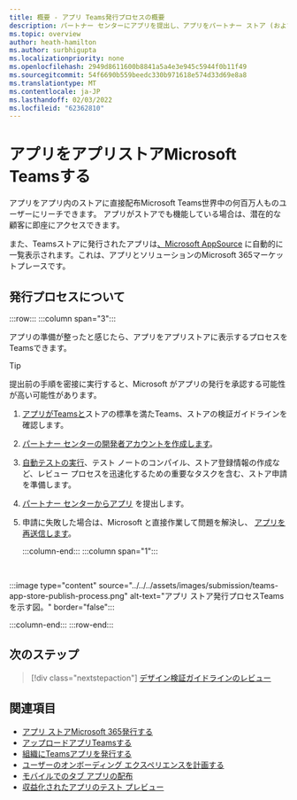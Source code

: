 ```yaml
---
title: 概要 - アプリ Teams発行プロセスの概要
description: パートナー センターにアプリを提出し、アプリをパートナー ストア (および AppSource) に発行Microsoft Teamsについて説明します。
ms.topic: overview
author: heath-hamilton
ms.author: surbhigupta
ms.localizationpriority: none
ms.openlocfilehash: 2949d8611600b8841a5a4e3e945c5944f0b11f49
ms.sourcegitcommit: 54f6690b559beedc330b971618e574d33d69e8a8
ms.translationtype: MT
ms.contentlocale: ja-JP
ms.lasthandoff: 02/03/2022
ms.locfileid: "62362810"
---
```

# <a name="publish-your-app-to-the-microsoft-teams-store"></a>アプリをアプリストアMicrosoft Teamsする

アプリをアプリ内のストアに直接配布Microsoft Teams世界中の何百万人ものユーザーにリーチできます。 アプリがストアでも機能している場合は、潜在的な顧客に即座にアクセスできます。

また、Teamsストアに発行されたアプリは[、Microsoft AppSource](https://appsource.microsoft.com) に自動的に一覧表示されます。これは、アプリとソリューションのMicrosoft 365マーケットプレースです。

## <a name="understand-the-publishing-process"></a>発行プロセスについて

:::row:::
   :::column span="3":::

アプリの準備が整ったと感じたら、アプリをアプリストアに表示するプロセスをTeamsできます。

> [!TIP]
> 提出前の手順を密接に実行すると、Microsoft がアプリの発行を承認する可能性が高い可能性があります。

1. [アプリがTeamsと](~/concepts/deploy-and-publish/appsource/prepare/teams-store-validation-guidelines.md)ストアの標準を満たTeams、ストアの検証ガイドラインを確認します。
1. [パートナー センターの開発者アカウントを作成します](~/concepts/deploy-and-publish/appsource/prepare/create-partner-center-dev-account.md)。
1. [自動テストの実行](~/concepts/deploy-and-publish/appsource/prepare/submission-checklist.md)、テスト ノートのコンパイル、ストア登録情報の作成など、レビュー プロセスを迅速化するための重要なタスクを含む、ストア申請を準備します。
1. [パートナー センターからアプリ](/office/dev/store/add-in-submission-guide) を提出します。
1. 申請に失敗した場合は、Microsoft と直接作業して問題を解決し、 [アプリを再送信します](~/concepts/deploy-and-publish/appsource/resolve-submission-issues.md)。

   :::column-end:::
   :::column span="1":::

<br>

:::image type="content" source="../../../assets/images/submission/teams-app-store-publish-process.png" alt-text="アプリ ストア発行プロセスTeamsを示す図。" border="false":::

   :::column-end:::
:::row-end:::

## <a name="next-step"></a>次のステップ

> [!div class="nextstepaction"]
> [デザイン検証ガイドラインのレビュー](~/concepts/deploy-and-publish/appsource/prepare/teams-store-validation-guidelines.md)

## <a name="see-also"></a>関連項目

* [アプリ ストアMicrosoft 365発行する](/office/dev/store/)
* [アップロードアプリTeamsする](~/concepts/deploy-and-publish/apps-upload.md)
* [組織にTeamsアプリを発行する](/MicrosoftTeams/tenant-apps-catalog-teams?toc=/microsoftteams/platform/toc.json&bc=/MicrosoftTeams/breadcrumb/toc.json)
* [ユーザーのオンボーディング エクスペリエンスを計画する](../../design/understand-use-cases.md#plan-the-onboarding-experience)
* [モバイルでのタブ アプリの配布](../../../tabs/design/tabs-mobile.md#distribution)
* [収益化されたアプリのテスト プレビュー](prepare/Test-preview-for-monetized-apps.md)
